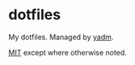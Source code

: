# dotfiles

My dotfiles. Managed by [yadm](https://yadm.io/).

[MIT](LICENSE.md) except where otherwise noted.
